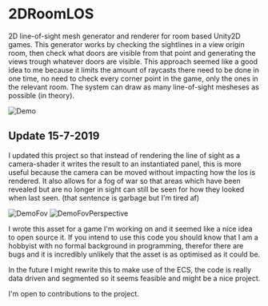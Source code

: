 # 2DRoomLOS

2D line-of-sight mesh generator and renderer for room based Unity2D games.
This generator works by checking the sightlines in a view origin room, then check what doors are visible from that point and generating the views trough whatever doors are visible. This approach seemed like a good idea to me because it limits the amount of raycasts there need to be done in one time, no need to check every corner point in the game, only the ones in the relevant room.
The system can draw as many line-of-sight mesheses as possible (in theory).

![Demo](demo.gif?raw=true)

## Update 15-7-2019

I updated this project so that instead of rendering the line of sight as a camera-shader it writes the result to an instantiated panel, this is more useful because the camera can be moved without impacting how the los is rendered. It also allows for a fog of war so that areas which have been revealed but are no longer in sight can still be seen for how they looked when last seen. (that sentence is garbage but I'm tired af)

![DemoFov](demoFov.gif?raw=true)
![DemoFovPerspective](demoFovPerspective.gif?raw=true)

I wrote this asset for a game I'm working on and it seemed like a nice idea to open source it. If you intend to use this code you should know that I am a hobbyist with no formal background in programming, therefor there are bugs and it is incredibly unlikely that the asset is as optimised as it could be.

In the future I might rewrite this to make use of the ECS, the code is really data driven and segmented so it seems feasible and might be a nice project.

I'm open to contributions to the project.
